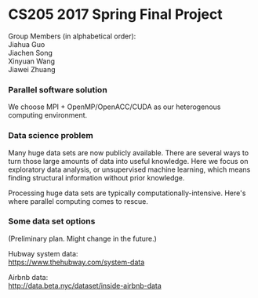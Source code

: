 # CS205 2017 Spring Final Project 

Group Members (in alphabetical order): <br /> 
Jiahua Guo  <br />
Jiachen Song  <br />
Xinyuan Wang  <br />
Jiawei Zhuang  <br />

### Parallel software solution
We choose MPI + OpenMP/OpenACC/CUDA as our heterogenous computing environment. 

### Data science problem
Many huge data sets are now publicly available. There are several ways to turn those large amounts of data into useful knowledge. 
Here we focus on exploratory data analysis, or unsupervised machine learning, which means finding structural information without prior knowledge.

Processing huge data sets are typically computationally-intensive. Here's where parallel computing comes to rescue.

### Some data set options 
(Preliminary plan. Might change in the future.)

Hubway system data: <br />
https://www.thehubway.com/system-data

Airbnb data: <br />
http://data.beta.nyc/dataset/inside-airbnb-data

